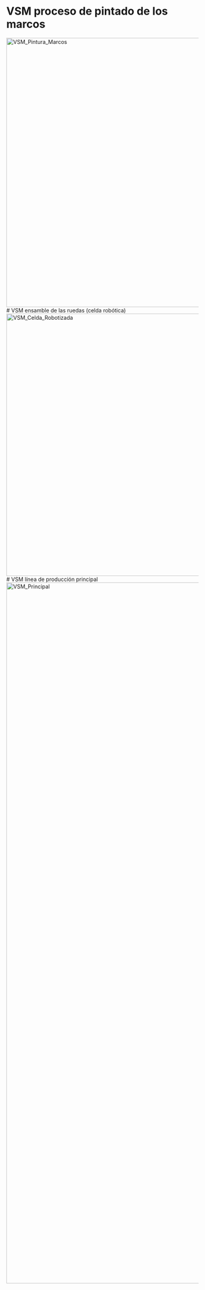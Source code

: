 # VSM proceso de pintado de los marcos
<img width="1125" height="706" alt="VSM_Pintura_Marcos" src="https://github.com/user-attachments/assets/1b0a54ce-b142-499b-ae51-115fa5d3e4d7" />
# VSM ensamble de las ruedas (celda robótica)
<img width="942" height="688" alt="VSM_Celda_Robotizada" src="https://github.com/user-attachments/assets/e9e6b2e6-3283-4074-90cc-10cda2f484d0" />
# VSM línea de producción principal
<img width="1705" height="1838" alt="VSM_Principal" src="https://github.com/user-attachments/assets/5f03c98d-deb2-4ae7-ae00-cb8d7869b05b" />
